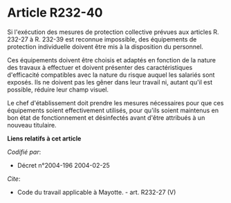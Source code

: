 # Article R232-40

Si l'exécution des mesures de protection collective prévues aux articles R. 232-27 à R. 232-39 est reconnue impossible, des
équipements de protection individuelle doivent être mis à la disposition du personnel. 

Ces équipements doivent être choisis et adaptés en fonction de la nature des travaux à effectuer et doivent présenter des
caractéristiques d'efficacité compatibles avec la nature du risque auquel les salariés sont exposés. Ils ne doivent pas les
gêner dans leur travail ni, autant qu'il est possible, réduire leur champ visuel. 

Le chef d'établissement doit prendre les mesures nécessaires pour que ces équipements soient effectivement utilisés, pour
qu'ils soient maintenus en bon état de fonctionnement et désinfectés avant d'être attribués à un nouveau titulaire.

**Liens relatifs à cet article**

_Codifié par_:

  - Décret n°2004-196 2004-02-25

_Cite_:

  - Code du travail applicable à Mayotte. - art. R232-27 (V)
